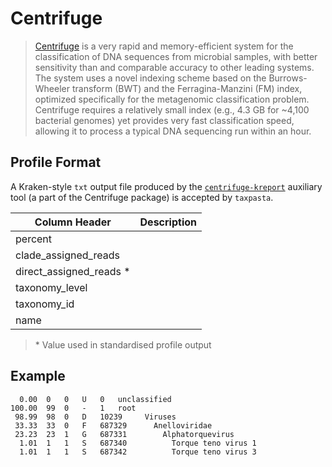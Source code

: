 # Centrifuge

> [Centrifuge](https://ccb.jhu.edu/software/centrifuge/) is a very rapid and memory-efficient system for the classification of DNA sequences from microbial samples, with better sensitivity than and comparable accuracy to other leading systems. The system uses a novel indexing scheme based on the Burrows-Wheeler transform (BWT) and the Ferragina-Manzini (FM) index, optimized specifically for the metagenomic classification problem. Centrifuge requires a relatively small index (e.g., 4.3 GB for ~4,100 bacterial genomes) yet provides very fast classification speed, allowing it to process a typical DNA sequencing run within an hour.

## Profile Format

A Kraken-style `txt` output file produced by the [`centrifuge-kreport`](https://ccb.jhu.edu/software/centrifuge/manual.shtml#kraken-style-report) auxiliary tool (a part of the Centrifuge package) is accepted by `taxpasta`.

| Column Header            | Description |
| ------------------------ | ----------- |
| percent                  |             |
| clade_assigned_reads     |             |
| direct_assigned_reads \* |             |
| taxonomy_level           |             |
| taxonomy_id              |             |
| name                     |             |

> \* Value used in standardised profile output

## Example

```text
  0.00	0	0	U	0	unclassified
100.00	99	0	-	1	root
 98.99	98	0	D	10239	  Viruses
 33.33	33	0	F	687329	    Anelloviridae
 23.23	23	1	G	687331	      Alphatorquevirus
  1.01	1	1	S	687340	        Torque teno virus 1
  1.01	1	1	S	687342	        Torque teno virus 3
```
